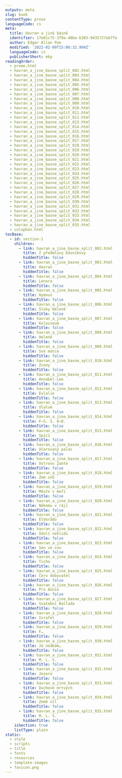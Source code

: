 ```yaml
---
outputs: meta
slug: book
contentType: prose
languageCode: cs
meta:
  title: Havran a jiné básně
  identifier: 17e81c75-3f9a-40be-b383-9435727eb7fe
  author: Edgar Allan Poe
  modified: '2022-02-09T15:06:32.904Z'
  languageCode: cs
  publisherShort: mkp
readingOrder:
  - promo.html
  - havran_a_jine_basne_split_002.html
  - havran_a_jine_basne_split_003.html
  - havran_a_jine_basne_split_004.html
  - havran_a_jine_basne_split_005.html
  - havran_a_jine_basne_split_006.html
  - havran_a_jine_basne_split_007.html
  - havran_a_jine_basne_split_008.html
  - havran_a_jine_basne_split_009.html
  - havran_a_jine_basne_split_010.html
  - havran_a_jine_basne_split_011.html
  - havran_a_jine_basne_split_012.html
  - havran_a_jine_basne_split_013.html
  - havran_a_jine_basne_split_014.html
  - havran_a_jine_basne_split_015.html
  - havran_a_jine_basne_split_016.html
  - havran_a_jine_basne_split_017.html
  - havran_a_jine_basne_split_018.html
  - havran_a_jine_basne_split_019.html
  - havran_a_jine_basne_split_020.html
  - havran_a_jine_basne_split_021.html
  - havran_a_jine_basne_split_022.html
  - havran_a_jine_basne_split_023.html
  - havran_a_jine_basne_split_024.html
  - havran_a_jine_basne_split_025.html
  - havran_a_jine_basne_split_026.html
  - havran_a_jine_basne_split_027.html
  - havran_a_jine_basne_split_028.html
  - havran_a_jine_basne_split_029.html
  - havran_a_jine_basne_split_030.html
  - havran_a_jine_basne_split_031.html
  - havran_a_jine_basne_split_032.html
  - havran_a_jine_basne_split_033.html
  - havran_a_jine_basne_split_034.html
  - havran_a_jine_basne_split_035.html
  - colophon.html
tocBase:
  - id: section-1
    children:
      - link: havran_a_jine_basne_split_002.html
        title: Z předmluvy básníkovy
        hiddenTitle: false
      - link: havran_a_jine_basne_split_003.html
        title: Havran
        hiddenTitle: false
      - link: havran_a_jine_basne_split_004.html
        title: Lenora
        hiddenTitle: false
      - link: havran_a_jine_basne_split_005.html
        title: Hymnus
        hiddenTitle: false
      - link: havran_a_jine_basne_split_006.html
        title: Sloky Heleně
        hiddenTitle: false
      - link: havran_a_jine_basne_split_007.html
        title: Kolosseum
        hiddenTitle: false
      - link: havran_a_jine_basne_split_008.html
        title: Heleně
        hiddenTitle: false
      - link: havran_a_jine_basne_split_009.html
        title: Své matce
        hiddenTitle: false
      - link: havran_a_jine_basne_split_010.html
        title: Zvony
        hiddenTitle: false
      - link: havran_a_jine_basne_split_011.html
        title: Annabel-Lee
        hiddenTitle: false
      - link: havran_a_jine_basne_split_012.html
        title: Eulalie
        hiddenTitle: false
      - link: havran_a_jine_basne_split_013.html
        title: Ulalum
        hiddenTitle: false
      - link: havran_a_jine_basne_split_014.html
        title: F—S. S. O—D.
        hiddenTitle: false
      - link: havran_a_jine_basne_split_015.html
        title: Spící
        hiddenTitle: false
      - link: havran_a_jine_basne_split_016.html
        title: Očarovaný palác
        hiddenTitle: false
      - link: havran_a_jine_basne_split_017.html
        title: Ostrovu Zante
        hiddenTitle: false
      - link: havran_a_jine_basne_split_018.html
        title: Zem snů
        hiddenTitle: false
      - link: havran_a_jine_basne_split_019.html
        title: Město v moři
        hiddenTitle: false
      - link: havran_a_jine_basne_split_020.html
        title: Někomu v ráji
        hiddenTitle: false
      - link: havran_a_jine_basne_split_021.html
        title: Eldorádo
        hiddenTitle: false
      - link: havran_a_jine_basne_split_022.html
        title: Údolí neklidu
        hiddenTitle: false
      - link: havran_a_jine_basne_split_023.html
        title: Sen ve snu
        hiddenTitle: false
      - link: havran_a_jine_basne_split_024.html
        title: Ticho
        hiddenTitle: false
      - link: havran_a_jine_basne_split_025.html
        title: Červ dobyvatel
        hiddenTitle: false
      - link: havran_a_jine_basne_split_026.html
        title: Pro Annie
        hiddenTitle: false
      - link: havran_a_jine_basne_split_027.html
        title: Svatební Ballada
        hiddenTitle: false
      - link: havran_a_jine_basne_split_028.html
        title: Israfel
        hiddenTitle: false
      - link: havran_a_jine_basne_split_029.html
        title: F…
        hiddenTitle: false
      - link: havran_a_jine_basne_split_030.html
        title: Já nedbám…
        hiddenTitle: false
      - link: havran_a_jine_basne_split_031.html
        title: M. L. S.
        hiddenTitle: false
      - link: havran_a_jine_basne_split_032.html
        title: Jezero
        hiddenTitle: false
      - link: havran_a_jine_basne_split_033.html
        title: Duchové mrtvých
        hiddenTitle: false
      - link: havran_a_jine_basne_split_034.html
        title: Země vil
        hiddenTitle: false
      - link: havran_a_jine_basne_split_035.html
        title: M. L. S.
        hiddenTitle: false
    isSection: true
    listType: plain
static:
  - style
  - scripts
  - title
  - fonts
  - resources
  - template-images
  - favicon.png
---
```

